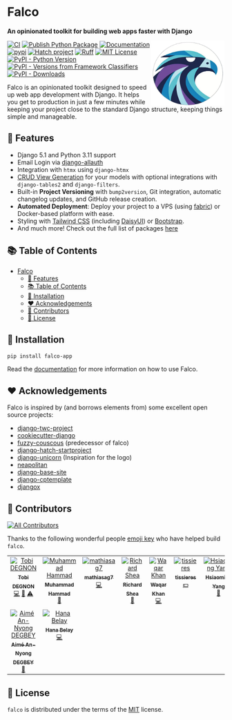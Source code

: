 # Falco

**An opinionated toolkit for building web apps faster with Django**

<img align="right" width="170" height="150" src="https://raw.githubusercontent.com/Tobi-De/falco/main/docs/_static/falco-logo.svg">

[![CI](https://github.com/Tobi-De/falco/actions/workflows/ci.yml/badge.svg)](https://github.com/Tobi-De/falco/actions/workflows/ci.yml)
[![Publish Python Package](https://github.com/Tobi-De/falco/actions/workflows/publish.yml/badge.svg)](https://github.com/Tobi-De/falco/actions/workflows/publish.yml)
[![Documentation](https://readthedocs.org/projects/falco-app/badge/?version=latest&style=flat)](https://beta.readthedocs.org/projects/falco-app/builds/?version=latest)
[![pypi](https://badge.fury.io/py/falco-app.svg)](https://pypi.org/project/falco-app/)
[![Hatch project](https://img.shields.io/badge/%F0%9F%A5%9A-Hatch-4051b5.svg)](https://github.com/pypa/hatch)
[![Ruff](https://img.shields.io/endpoint?url=https://raw.githubusercontent.com/astral-sh/ruff/main/assets/badge/v2.json)](https://github.com/astral-sh/ruff)
[![MIT License](https://img.shields.io/badge/license-MIT-blue.svg)](https://github.com/Tobi-De/falco/blob/main/LICENSE)
[![PyPI - Python Version](https://img.shields.io/pypi/pyversions/falco-app)](https://pypi.org/project/falco-app/)
[![PyPI - Versions from Framework Classifiers](https://img.shields.io/pypi/frameworkversions/django/falco-app)](https://pypi.org/project/falco-app/)
[![PyPI - Downloads](https://img.shields.io/pypi/dm/falco-app)](https://pypistats.org/packages/falco-app)

Falco is an opinionated toolkit designed to speed up web app development with Django. It helps you get to production in just a few minutes while keeping your project close to the standard Django structure, keeping things simple and manageable.


## 🚀 Features

- Django 5.1 and Python 3.11 support
- Email Login via [django-allauth](https://django-allauth.readthedocs.io/en/latest/)
- Integration with `htmx` using `django-htmx`
- [CRUD View Generation](https://falco.oluwatobi.dev/the_cli/crud.html) for your models with optional integrations with `django-tables2` and `django-filters`.
- Built-in **Project Versioning** with `bump2version`, Git integration, automatic changelog updates, and GitHub release creation.
- **Automated Deployment**: Deploy your project to a VPS (using [fabric](https://www.fabfile.org/)) or Docker-based platform with ease.
- Styling with [Tailwind CSS](https://tailwindcss.com/) (including [DaisyUI](https://daisyui.com/)) or [Bootstrap](https://getbootstrap.com/).
- And much more! Check out the full list of packages [here](https://falco.oluwatobi.dev/the_cli/start_project/packages.html)


## 📚 Table of Contents

- [Falco](#falco)
  - [🚀 Features](#-features)
  - [📚 Table of Contents](#-table-of-contents)
  - [📖 Installation](#-installation)
  - [♥️ Acknowledgements](#️-acknowledgements)
  - [👥 Contributors](#-contributors)
  - [📜 License](#-license)

## 📖 Installation

```console
pip install falco-app
```

Read the [documentation](https://falco.oluwatobi.dev) for more information on how to use Falco.

## ♥️ Acknowledgements

Falco is inspired by (and borrows elements from) some excellent open source projects:

- [django-twc-project](https://github.com/westerveltco/django-twc-project)
- [cookiecutter-django](https://github.com/cookiecutter/cookiecutter-django)
- [fuzzy-couscous](https://github.com/Tobi-De/fuzzy-couscous) (predecessor of falco)
- [django-hatch-startproject](https://github.com/oliverandrich/django-hatch-startproject)
- [django-unicorn](https://github.com/adamghill/django-unicorn) (Inspiration for the logo)
- [neapolitan](https://github.com/carltongibson/neapolitan)
- [django-base-site](https://github.com/epicserve/django-base-site)
- [django-cptemplate](https://github.com/softwarecrafts/django-cptemplate)
- [djangox](https://github.com/wsvincent/djangox)

## 👥 Contributors

<!-- ALL-CONTRIBUTORS-BADGE:START - Do not remove or modify this section -->
[![All Contributors](https://img.shields.io/badge/all_contributors-9-orange.svg?style=flat-square)](#contributors-)
<!-- ALL-CONTRIBUTORS-BADGE:END -->

<!-- contributors:start -->
Thanks to the following wonderful people [emoji key](https://allcontributors.org/docs/en/emoji-key) who have helped build `falco`.

<!-- ALL-CONTRIBUTORS-LIST:START - Do not remove or modify this section -->
<!-- prettier-ignore-start -->
<!-- markdownlint-disable -->
<table>
  <tbody>
    <tr>
      <td align="center" valign="top" width="14.28%"><a href="http://oluwatobi.dev"><img src="https://avatars.githubusercontent.com/u/40334729?v=4?s=100" width="100px;" alt="Tobi DEGNON"/><br /><sub><b>Tobi DEGNON</b></sub></a><br /><a href="https://github.com/Tobi-De/falco/commits?author=Tobi-De" title="Code">💻</a> <a href="https://github.com/Tobi-De/falco/commits?author=Tobi-De" title="Documentation">📖</a> <a href="https://github.com/Tobi-De/falco/commits?author=Tobi-De" title="Tests">⚠️</a></td>
      <td align="center" valign="top" width="14.28%"><a href="https://github.com/hammadarshad1"><img src="https://avatars.githubusercontent.com/u/45298916?v=4?s=100" width="100px;" alt="Muhammad Hammad"/><br /><sub><b>Muhammad Hammad</b></sub></a><br /><a href="#ideas-hammadarshad1" title="Ideas, Planning, & Feedback">🤔</a></td>
      <td align="center" valign="top" width="14.28%"><a href="https://github.com/mathiasag7"><img src="https://avatars.githubusercontent.com/u/50689712?v=4?s=100" width="100px;" alt="mathiasag7"/><br /><sub><b>mathiasag7</b></sub></a><br /><a href="https://github.com/Tobi-De/falco/commits?author=mathiasag7" title="Code">💻</a></td>
      <td align="center" valign="top" width="14.28%"><a href="http://mainlydata.kubadev.com"><img src="https://avatars.githubusercontent.com/u/403435?v=4?s=100" width="100px;" alt="Richard Shea"/><br /><sub><b>Richard Shea</b></sub></a><br /><a href="https://github.com/Tobi-De/falco/commits?author=shearichard" title="Documentation">📖</a></td>
      <td align="center" valign="top" width="14.28%"><a href="https://lexumsoft.com/"><img src="https://avatars.githubusercontent.com/u/96701299?v=4?s=100" width="100px;" alt="Waqar Khan"/><br /><sub><b>Waqar Khan</b></sub></a><br /><a href="https://github.com/Tobi-De/falco/commits?author=786raees" title="Code">💻</a></td>
      <td align="center" valign="top" width="14.28%"><a href="https://github.com/tissieres"><img src="https://avatars.githubusercontent.com/u/2410978?v=4?s=100" width="100px;" alt="tissieres"/><br /><sub><b>tissieres</b></sub></a><br /><a href="#financial-tissieres" title="Financial">💵</a></td>
      <td align="center" valign="top" width="14.28%"><a href="https://lepture.com"><img src="https://avatars.githubusercontent.com/u/290496?v=4?s=100" width="100px;" alt="Hsiaoming Yang"/><br /><sub><b>Hsiaoming Yang</b></sub></a><br /><a href="https://github.com/Tobi-De/falco/issues?q=author%3Alepture" title="Bug reports">🐛</a></td>
    </tr>
    <tr>
      <td align="center" valign="top" width="14.28%"><a href="https://github.com/aimedey19"><img src="https://avatars.githubusercontent.com/u/89580257?v=4?s=100" width="100px;" alt="Aimé An-Nyong DEGBEY"/><br /><sub><b>Aimé An-Nyong DEGBEY</b></sub></a><br /><a href="#ideas-aimedey19" title="Ideas, Planning, & Feedback">🤔</a></td>
      <td align="center" valign="top" width="14.28%"><a href="https://github.com/earthcomfy"><img src="https://avatars.githubusercontent.com/u/66206865?v=4?s=100" width="100px;" alt="Hana Belay"/><br /><sub><b>Hana Belay</b></sub></a><br /><a href="https://github.com/Tobi-De/falco/commits?author=earthcomfy" title="Code">💻</a></td>
    </tr>
  </tbody>
</table>

<!-- markdownlint-restore -->
<!-- prettier-ignore-end -->

<!-- ALL-CONTRIBUTORS-LIST:END -->
<!-- prettier-ignore-start -->
<!-- markdownlint-disable -->

<!-- markdownlint-restore -->
<!-- prettier-ignore-end -->

<!-- ALL-CONTRIBUTORS-LIST:END -->
<!-- contributors:end -->

## 📜 License

`falco` is distributed under the terms of the [MIT](https://spdx.org/licenses/MIT.html) license.
